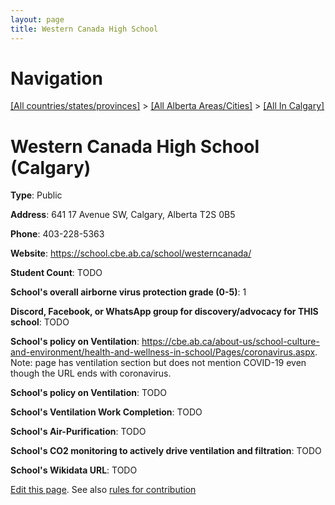 ```yaml
---
layout: page
title: Western Canada High School
---
```

# Navigation

[[All countries/states/provinces]](../../..) > [[All Alberta Areas/Cities]](../..) > [[All In Calgary]](..)

# Western Canada High School (Calgary)

**Type**: Public

**Address**: 641 17 Avenue SW, Calgary, Alberta T2S 0B5

**Phone**: 403-228-5363

**Website**: <https://school.cbe.ab.ca/school/westerncanada/>

**Student Count**: TODO

**School's overall airborne virus protection grade (0-5)**: 1

**Discord, Facebook, or WhatsApp group for discovery/advocacy for THIS school**: TODO

**School's policy on Ventilation**: <https://cbe.ab.ca/about-us/school-culture-and-environment/health-and-wellness-in-school/Pages/coronavirus.aspx>. Note: page has ventilation section but does not mention COVID-19 even though the URL ends with coronavirus.

**School's policy on Ventilation**: TODO

**School's Ventilation Work Completion**: TODO

**School's Air-Purification**: TODO

**School's CO2 monitoring to actively drive ventilation and filtration**: TODO

**School's Wikidata URL**: TODO


[Edit this page](https://github.com/ventilate-schools/AB/edit/main/./Calgary/Western_Canada_High_School.md). See also [rules for contribution](../../../contribution-rules/)